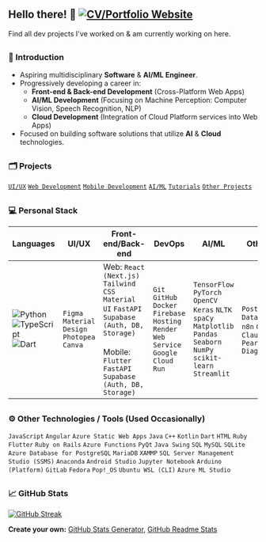 ## Hello there! 👋 [![CV/Portfolio Website](https://img.shields.io/badge/CV/Portfolio-Visit%20My%20Website-4CAF50?style=flat&logo=web&logoColor=white&color=1C1C1C)](https://m3mentomor1.github.io/)

Find all dev projects I've worked on & am currently working on here.
##
### 🙋 Introduction
- Aspiring multidisciplinary **Software** & **AI/ML** **Engineer**.
- Progressively developing a career in:
    - **Front-end & Back-end Development** (Cross-Platform Web Apps)
    - **AI/ML Development** (Focusing on Machine Perception: Computer Vision, Speech Recognition, NLP)
    - **Cloud Development** (Integration of Cloud Platform services into Web Apps)
- Focused on building software solutions that utilize **AI** & **Cloud** technologies.
##
### 🗂️ Projects
[``UI/UX``](https://github.com/m3mentomor1/m3mentomor1/blob/main/UI%5CUX%20Design.md) [``Web Development``](https://github.com/m3mentomor1/m3mentomor1/blob/main/WebDev.md) [``Mobile Development``]() [``AI/ML``](https://github.com/m3mentomor1/m3mentomor1/blob/main/AI%5CMachine%20Learning.md) [``Tutorials``]() [``Other Projects``]() 
##
### 💻 Personal Stack
| Languages | **UI/UX** | **Front-end/Back-end** | **DevOps** | **AI/ML** | **Other tools** |
|-----------|-----------|------------------------|------------|-----------|-----------------|
|![Python](https://img.shields.io/badge/python-3670A0?style=for-the-badge&logo=python&logoColor=ffdd54) ![TypeScript](https://img.shields.io/badge/typescript-%23007ACC.svg?style=for-the-badge&logo=typescript&logoColor=white) ![Dart](https://img.shields.io/badge/dart-%230175C2.svg?style=for-the-badge&logo=dart&logoColor=white) | ``Figma`` ``Material Design`` ``Photopea`` ``Canva`` | Web: ``React (Next.js)`` ``Tailwind CSS`` ``Material UI`` ``FastAPI`` ``Supabase (Auth, DB, Storage)`` <br><br> Mobile: ``Flutter`` ``FastAPI`` ``Supabase (Auth, DB, Storage)`` | ``Git`` ``GitHub`` ``Docker`` ``Firebase Hosting`` ``Render Web Service`` ``Google Cloud Run`` | ``TensorFlow`` ``PyTorch`` ``OpenCV`` ``Keras`` ``NLTK`` ``spaCy`` ``Matplotlib`` ``Pandas`` ``Seaborn`` ``NumPy`` ``scikit-learn`` ``Streamlit`` | ``Postman`` ``Azure Data Studio`` ``n8n`` ``ChatGPT`` ``Claude`` ``PearAI/Cursor`` ``DiagramGPT`` |
##
### ⚙️  Other Technologies / Tools (Used Occasionally)
``JavaScript`` ``Angular`` ``Azure Static Web Apps`` ``Java`` ``C++`` ``Kotlin`` ``Dart`` ``HTML`` ``Ruby`` ``Flutter`` ``Ruby on Rails`` ``Azure Functions`` ``PyQt`` ``Java Swing`` ``SQL`` ``MySQL`` ``SQLite`` ``Azure Database for PostgreSQL`` ``MariaDB`` ``XAMMP`` ``SQL Server Management Studio (SSMS)`` ``Anaconda`` ``Android Studio`` ``Jupyter Notebook`` ``Arduino (Platform)`` ``GitLab`` ``Fedora`` ``Pop!_OS`` ``Ubuntu WSL (CLI)`` ``Azure ML Studio``
##
### 📈 GitHub Stats
[![GitHub Streak](http://github-readme-streak-stats.herokuapp.com?user=m3mentomor1&theme=rose_pine)](https://git.io/streak-stats) 

**Create your own:** [GitHub Stats Generator](https://github.com/omsimos/github-stats-generator), [GitHub Readme Stats](https://github.com/anuraghazra/github-readme-stats)
